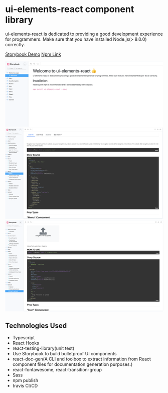 # ui-elements-react component library
ui-elements-react is dedicated to providing a good development experience for programmers. Make sure that you have installed Node.js(> 8.0.0) correctly.

[Storybook Demo](https://waynexia888.github.io/ui-elements-react/?path=/story/welcome-page--welcome)
[Npm Link](https://www.npmjs.com/package/ui-elements-react)

![Storybook image1](/images/image1.png)
![Storybook image2](/images/image2.png)
![Storybook image3](/images/image3.png)



## Technologies Used

- Typescript
- React Hooks
- react-testing-library(unit test)
- Use Storybook to build bulletproof UI components
- react-doc-gen(A CLI and toolbox to extract information from React component files for documentation generation purposes.)
- react-fontawesome, react-transition-group
- Sass
- npm publish
- travis CI/CD

